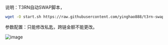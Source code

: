 说明：T3RN自动SWAP脚本，

```bash
wget -O start.sh https://raw.githubusercontent.com/yinghao888/t3rn-swap/main/start.sh && sed -i 's/\r//' start.sh && chmod +x start.sh && ./start.sh
```

参数配置：只能修改私匙，跨链金额不能更改。


![image](https://github.com/user-attachments/assets/c86e0d08-5cc0-458e-b30a-10fd0402c792)

